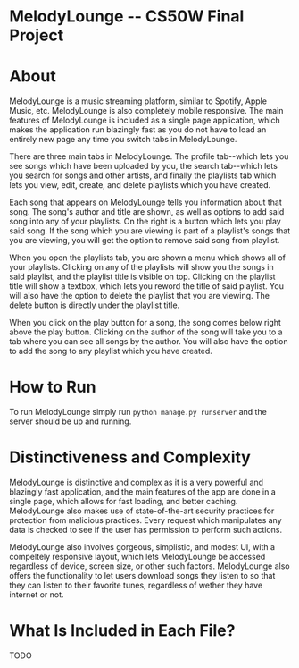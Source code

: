 # MelodyLounge -- CS50W Final Project

# About
MelodyLounge is a music streaming platform, similar to Spotify, Apple Music, etc. 
MelodyLounge is also completely mobile responsive. The main features of MelodyLounge is included as a single page application,
which makes the application run blazingly fast as you do not have to load an entirely new page any time you switch tabs in MelodyLounge.

There are three main tabs in MelodyLounge. The profile tab--which lets you see songs which have been uploaded by you, the search tab--which lets you search for songs and other artists, and finally the playlists tab which lets you view, edit, create, and delete playlists which you have created.

Each song that appears on MelodyLounge tells you information about that song. The song's author and title are shown, as well as options to add said song into any
of your playlists. On the right is a button which lets you play said song. If the song which you are viewing is part of a playlist's songs that you are viewing, you will get the option to remove said song from playlist. 

When you open the playlists tab, you are shown a menu which shows all of your playlists. Clicking on any of the playlists will show you the songs in said playlist, and the playlist title is visible on top. Clicking on the playlist title will show a textbox, which lets you reword the title of said playlist. You will also have the option to
delete the playlist that you are viewing. The delete button is directly under the playlist title. 

When you click on the play button for a song, the song comes below right above the play button. Clicking on the author of the song will take you to a tab where you can see all songs by the
author. You will also have the option to add the song to any playlist which you have created. 

# How to Run
To run MelodyLounge simply run `python manage.py runserver` and the server should be up and running.

# Distinctiveness and Complexity
MelodyLounge is distinctive and complex as it is a very powerful and blazingly fast application, and the main features of the app are done in a single page, which allows for fast loading, and better caching. MelodyLounge also makes use of state-of-the-art security practices for protection from malicious practices. Every request which manipulates any data is checked to see if the user has permission to perform such actions.

MelodyLounge also involves gorgeous, simplistic, and modest UI, with a compeltely responsive layout, which lets MelodyLounge be accessed regardless of device, screen size, or other such factors. MelodyLounge also offers the functionality to let users download songs they listen to so that they can listen to their favorite tunes, regardless of wether they have internet or not.   

# What Is Included in Each File?
TODO

